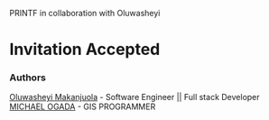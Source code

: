 PRINTF in collaboration with Oluwasheyi
# Invitation Accepted

### Authors
[Oluwasheyi Makanjuola](https://github.com/mxcoded) - Software Engineer || Full stack Developer<br/>
[MICHAEL OGADA](https://github.com/OGADA104) - GIS PROGRAMMER
 

